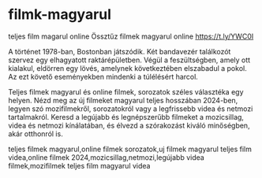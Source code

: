 # filmk-magyarul
teljes film magarul online
Össztűz filmek magyarul online
https://t.ly/YWC0I

A történet 1978-ban, Bostonban játszódik. Két bandavezér találkozót szervez egy elhagyatott raktárépületben. Végül a feszültségben, amely ott kialakul, eldörren egy lövés, amelynek következtében elszabadul a pokol. Az ezt követő eseményekben mindenki a túlélésért harcol.

Teljes filmek magyarul és online filmek, sorozatok széles választéka egy helyen. Nézd meg az új filmeket magyarul teljes hosszában 2024-ben, legyen szó mozifilmekről, sorozatokról vagy a legfrissebb videa és netmozi tartalmakról. Keresd a legújabb és legnépszerűbb filmeket a mozicsillag, videa és netmozi kínálatában, és élvezd a szórakozást kiváló minőségben, akár otthonról is.

teljes filmek magyarul,online filmek sorozatok,uj filmek magyarul teljes film videa,online filmek 2024,mozicsillag,netmozi,legújabb videa filmek,mozifilmek teljes film magyarul videa
